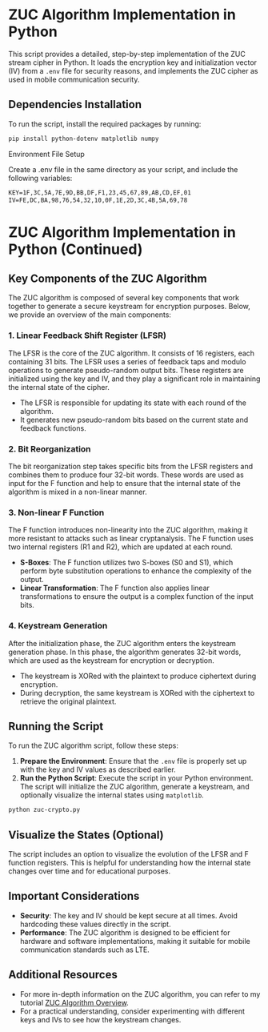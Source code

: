 # ZUC Algorithm Implementation in Python

This script provides a detailed, step-by-step implementation of the ZUC stream cipher in Python. It loads the encryption key and initialization vector (IV) from a `.env` file for security reasons, and implements the ZUC cipher as used in mobile communication security.

## Dependencies Installation
To run the script, install the required packages by running:

```sh
pip install python-dotenv matplotlib numpy
```

Environment File Setup

Create a .env file in the same directory as your script, and include the following variables:

```txt
KEY=1F,3C,5A,7E,9D,BB,DF,F1,23,45,67,89,AB,CD,EF,01
IV=FE,DC,BA,98,76,54,32,10,0F,1E,2D,3C,4B,5A,69,78
```

# ZUC Algorithm Implementation in Python (Continued)

## Key Components of the ZUC Algorithm

The ZUC algorithm is composed of several key components that work together to generate a secure keystream for encryption purposes. Below, we provide an overview of the main components:

### 1. Linear Feedback Shift Register (LFSR)
The LFSR is the core of the ZUC algorithm. It consists of 16 registers, each containing 31 bits. The LFSR uses a series of feedback taps and modulo operations to generate pseudo-random output bits. These registers are initialized using the key and IV, and they play a significant role in maintaining the internal state of the cipher.

- The LFSR is responsible for updating its state with each round of the algorithm.
- It generates new pseudo-random bits based on the current state and feedback functions.

### 2. Bit Reorganization
The bit reorganization step takes specific bits from the LFSR registers and combines them to produce four 32-bit words. These words are used as input for the F function and help to ensure that the internal state of the algorithm is mixed in a non-linear manner.

### 3. Non-linear F Function
The F function introduces non-linearity into the ZUC algorithm, making it more resistant to attacks such as linear cryptanalysis. The F function uses two internal registers (R1 and R2), which are updated at each round.

- **S-Boxes**: The F function utilizes two S-boxes (S0 and S1), which perform byte substitution operations to enhance the complexity of the output.
- **Linear Transformation**: The F function also applies linear transformations to ensure the output is a complex function of the input bits.

### 4. Keystream Generation
After the initialization phase, the ZUC algorithm enters the keystream generation phase. In this phase, the algorithm generates 32-bit words, which are used as the keystream for encryption or decryption.

- The keystream is XORed with the plaintext to produce ciphertext during encryption.
- During decryption, the same keystream is XORed with the ciphertext to retrieve the original plaintext.

## Running the Script
To run the ZUC algorithm script, follow these steps:

1. **Prepare the Environment**: Ensure that the `.env` file is properly set up with the key and IV values as described earlier.
2. **Run the Python Script**: Execute the script in your Python environment. The script will initialize the ZUC algorithm, generate a keystream, and optionally visualize the internal states using `matplotlib`.

```sh
python zuc-crypto.py
```

## Visualize the States (Optional)
The script includes an option to visualize the evolution of the LFSR and F function registers. This is helpful for understanding how the internal state changes over time and for educational purposes.

## Important Considerations
- **Security**: The key and IV should be kept secure at all times. Avoid hardcoding these values directly in the script.
- **Performance**: The ZUC algorithm is designed to be efficient for hardware and software implementations, making it suitable for mobile communication standards such as LTE.

## Additional Resources
- For more in-depth information on the ZUC algorithm, you can refer to my tutorial  [ZUC Algorithm Overview](https://pnsrt.tavenel.fr/matieres/crypto/zuc.html).
- For a practical understanding, consider experimenting with different keys and IVs to see how the keystream changes.